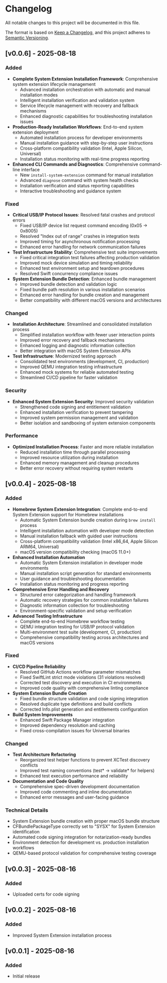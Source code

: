 # Changelog

All notable changes to this project will be documented in this file.

The format is based on [Keep a Changelog](https://keepachangelog.com/en/1.0.0/),
and this project adheres to [Semantic Versioning](https://semver.org/spec/v2.0.0.html).

## [v0.0.6] - 2025-08-18

### Added
- **Complete System Extension Installation Framework**: Comprehensive system extension lifecycle management
  - Advanced installation orchestration with automatic and manual installation modes
  - Intelligent installation verification and validation system
  - Service lifecycle management with recovery and fallback mechanisms
  - Enhanced diagnostic capabilities for troubleshooting installation issues
- **Production-Ready Installation Workflows**: End-to-end system extension deployment
  - Automated installation process for developer environments
  - Manual installation guidance with step-by-step user instructions
  - Cross-platform compatibility validation (Intel, Apple Silicon, Universal)
  - Installation status monitoring with real-time progress reporting
- **Enhanced CLI Commands and Diagnostics**: Comprehensive command-line interface
  - New `install-system-extension` command for manual installation
  - Advanced `diagnose` command with system health checks
  - Installation verification and status reporting capabilities
  - Interactive troubleshooting and guidance system

### Fixed
- **Critical USB/IP Protocol Issues**: Resolved fatal crashes and protocol errors
  - Fixed USB/IP device list request command encoding (0x05 → 0x8005)
  - Resolved "Index out of range" crashes in integration tests
  - Improved timing for asynchronous notification processing
  - Enhanced error handling for network communication failures
- **Test Infrastructure Stability**: Comprehensive test suite improvements
  - Fixed critical integration test failures affecting production validation
  - Improved mock device simulation and timing reliability
  - Enhanced test environment setup and teardown procedures
  - Resolved Swift concurrency compliance issues
- **System Extension Bundle Detection**: Enhanced bundle management
  - Improved bundle detection and validation logic
  - Fixed bundle path resolution in various installation scenarios
  - Enhanced error handling for bundle creation and management
  - Better compatibility with different macOS versions and architectures

### Changed
- **Installation Architecture**: Streamlined and consolidated installation process
  - Simplified installation workflow with fewer user interaction points
  - Improved error recovery and fallback mechanisms
  - Enhanced logging and diagnostic information collection
  - Better integration with macOS System Extension APIs
- **Test Infrastructure**: Modernized testing approach
  - Consolidated test environments (development, CI, production)
  - Improved QEMU integration testing infrastructure
  - Enhanced mock systems for reliable automated testing
  - Streamlined CI/CD pipeline for faster validation

### Security
- **Enhanced System Extension Security**: Improved security validation
  - Strengthened code signing and entitlement validation
  - Enhanced installation verification to prevent tampering
  - Improved system permission management and validation
  - Better isolation and sandboxing of system extension components

### Performance
- **Optimized Installation Process**: Faster and more reliable installation
  - Reduced installation time through parallel processing
  - Improved resource utilization during installation
  - Enhanced memory management and cleanup procedures
  - Better error recovery without requiring system restarts

## [v0.0.4] - 2025-08-18

### Added
- **Homebrew System Extension Integration**: Complete end-to-end System Extension support for Homebrew installations
  - Automatic System Extension bundle creation during `brew install` process
  - Intelligent installation automation with developer mode detection
  - Manual installation fallback with guided user instructions
  - Cross-platform compatibility validation (Intel x86_64, Apple Silicon ARM64, Universal)
  - macOS version compatibility checking (macOS 11.0+)
- **Enhanced Installation Automation**
  - Automatic System Extension installation in developer mode environments
  - Manual installation script generation for standard environments
  - User guidance and troubleshooting documentation
  - Installation status monitoring and progress reporting
- **Comprehensive Error Handling and Recovery**
  - Structured error categorization and handling framework
  - Automatic recovery strategies for common installation failures
  - Diagnostic information collection for troubleshooting
  - Environment-specific validation and setup verification
- **Advanced Testing Infrastructure**
  - Complete end-to-end Homebrew workflow testing
  - QEMU integration testing for USB/IP protocol validation
  - Multi-environment test suite (development, CI, production)
  - Comprehensive compatibility testing across architectures and macOS versions

### Fixed
- **CI/CD Pipeline Reliability**
  - Resolved GitHub Actions workflow parameter mismatches
  - Fixed SwiftLint strict mode violations (31 violations resolved)
  - Corrected test discovery and execution in CI environments
  - Improved code quality with comprehensive linting compliance
- **System Extension Bundle Creation**
  - Fixed bundle structure validation and code signing integration
  - Resolved duplicate type definitions and build conflicts
  - Corrected Info.plist generation and entitlements configuration
- **Build System Improvements**
  - Enhanced Swift Package Manager integration
  - Improved dependency resolution and caching
  - Fixed cross-compilation issues for Universal binaries

### Changed
- **Test Architecture Refactoring**
  - Reorganized test helper functions to prevent XCTest discovery conflicts
  - Improved test naming conventions (test* → validate* for helpers)
  - Enhanced test execution performance and reliability
- **Documentation and Code Quality**
  - Comprehensive spec-driven development documentation
  - Improved code commenting and inline documentation
  - Enhanced error messages and user-facing guidance

### Technical Details
- System Extension bundle creation with proper macOS bundle structure
- CFBundlePackageType correctly set to "SYSX" for System Extension identification
- Automated code signing integration for notarization-ready bundles
- Environment detection for development vs. production installation workflows
- QEMU-based protocol validation for comprehensive testing coverage

## [v0.0.3] - 2025-08-16

### Added
- Uploaded certs for code signing

## [v0.0.2] - 2025-08-16

### Added
- Improved System Extension installation process

## [v0.0.1] - 2025-08-16

### Added
- Initial release

